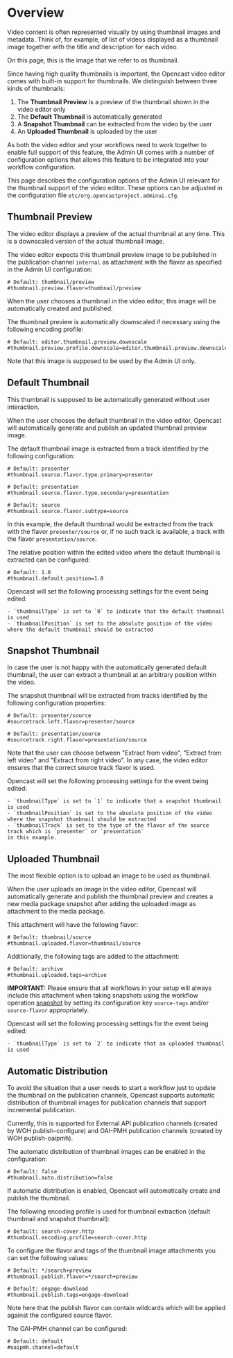 Overview
========

Video content is often represented visually by using thumbnail images and metadata. Think of, for example, of list
of videos displayed as a thumbnail image together with the title and description for each video.

On this page, this is the image that we refer to as thumbnail.

Since having high quality thumbnails is important, the Opencast video editor comes with built-in support for
thumbnails. We distinguish between three kinds of thumbnails:

  1. The **Thumbnail Preview** is a preview of the thumbnail shown in the video editor only
  2. The **Default Thumbnail** is automatically generated
  3. A **Snapshot Thumbnail** can be extracted from the video by the user
  4. An **Uploaded Thumbnail** is uploaded by the user

As both the video editor and your workflows need to work together to enable full support of this feature,
the Admin UI comes with a number of configuration options that allows this feature to be integrated into
your workflow configuration.

This page describes the configuration options of the Admin UI relevant for the thumbnail support of the video editor.
These options can be adjusted in the configuration file `etc/org.opencastproject.adminui.cfg`.

Thumbnail Preview
-----------------

The video editor displays a preview of the actual thumbnail at any time. This is a downscaled version of the actual
thumbnail image.

The video editor expects this thumbnail preview image to be published in the publication channel `internal` as
attachment with the flavor as specified in the Admin UI configuration:

    # Default: thumbnail/preview
    #thumbnail.preview.flavor=thumbnail/preview

When the user chooses a thumbnail in the video editor, this image will be automatically created and published.

The thumbnail preview is automatically downscaled if necessary using the following encoding profile:

    # Default: editor.thumbnail.preview.downscale
    #thumbnail.preview.profile.downscale=editor.thumbnail.preview.downscale

Note that this image is supposed to be used by the Admin UI only.

Default Thumbnail
-----------------

This thumbnail is supposed to be automatically generated without user interaction.

When the user chooses the default thumbnail in the video editor, Opencast will automatically generate and publish
an updated thumbnail preview image.

The default thumbnail image is extracted from a track identified by the following configuration:

    # Default: presenter
    #thumbnail.source.flavor.type.primary=presenter

    # Default: presentation
    #thumbnail.source.flavor.type.secondary=presentation

    # Default: source
    #thumbnail.source.flavor.subtype=source

In this example, the default thumbnail would be extracted from the track with the flavor `presenter/source` or, if
no such track is available, a track with the flavor `presentation/source`.

The relative position within the edited video where the default thumbnail is extracted can be configured:

    # Default: 1.0
    #thumbnail.default.position=1.0

Opencast will set the following processing settings for the event being edited:

    - `thumbnailType` is set to `0` to indicate that the default thumbnail is used
    - `thumbnailPosition` is set to the absolute position of the video where the default thumbnail should be extracted

Snapshot Thumbnail
------------------

In case the user is not happy with the automatically generated default thumbnail, the user can extract a thumbnail
at an arbitrary position within the video.

The snapshot thumbnail will be extracted from tracks identified by the following configuration properties:

    # Default: presenter/source
    #sourcetrack.left.flavor=presenter/source

    # Default: presentation/source
    #sourcetrack.right.flavor=presentation/source

Note that the user can choose between "Extract from video", "Extract from left video" and "Extract from right video".
In any case, the video editor ensures that the correct source track flavor is used.

Opencast will set the following processing settings for the event being edited:

    - `thumbnailType` is set to `1` to indicate that a snapshot thumbnail is used
    - `thumbnailPosition` is set to the absolute position of the video where the snapshot thumbnail should be extracted
    - `thumbnailTrack` is set to the type of the flavor of the source track which is `presenter` or `presentation`
    in this example.

Uploaded Thumbnail
------------------

The most flexible option is to upload an image to be used as thumbnail.

When the user uploads an image in the video editor, Opencast will automatically generate and publish the thumbnail
preview and creates a new media package snapshot after adding the uploaded image as attachment to the media package.

This attachment will have the following flavor:

    # Default: thumbnail/source
    #thumbnail.uploaded.flavor=thumbnail/source

Additionally, the following tags are added to the attachment:

    # Default: archive
    #thumbnail.uploaded.tags=archive

**IMPORTANT:** Please ensure that all workflows in your setup will always include this attachment when taking
snapshots using the workflow operation [snapshot](../../workflowoperationhandlers/snapshot-woh.md) by setting its
configuration key `source-tags` and/or `source-flavor` appropriately.

Opencast will set the following processing settings for the event being edited:

    - `thumbnailType` is set to `2` to indicate that an uploaded thumbnail is used

Automatic Distribution
----------------------

To avoid the situation that a user needs to start a workflow just to update the thumbnail on the publication channels,
Opencast supports automatic distribution of thumbnail images for publication channels that support incremental
publication.

Currently, this is supported for External API publication channels (created by WOH publish-configure) and OAI-PMH
publication channels (created by WOH publish-oaipmh).

The automatic distribution of thumbnail images can be enabled in the configuration:

    # Default: false
    #thumbnail.auto.distribution=false

If automatic distribution is enabled, Opencast will automatically create and publish the thumbnail.

The following encoding profile is used for thumbnail extraction (default thumbnail and snapshot thumbnail):

    # Default: search-cover.http
    #thumbnail.encoding.profile=search-cover.http

To configure the flavor and tags of the thumbnail image attachments you can set the following values:

    # Default: */search+preview
    #thumbnail.publish.flavor=*/search+preview

    # Default: engage-download
    #thumbnail.publish.tags=engage-download

Note here that the publish flavor can contain wildcards which will be applied against the configured source flavor.

The OAI-PMH channel can be configured:

    # Default: default
    #oaipmh.channel=default

